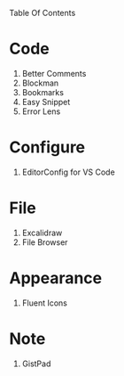 Table Of Contents

# Code
1. Better Comments 
1. Blockman
1. Bookmarks
1. Easy Snippet
1. Error Lens

# Configure
1. EditorConfig for VS Code

# File
1. Excalidraw
1. File Browser

# Appearance
1. Fluent Icons

# Note
1. GistPad
